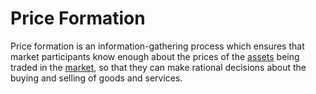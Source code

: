 # Price Formation
Price formation is an information-gathering process which ensures that market participants know enough about the prices of the [assets](assets.md) being traded in the [market](market.md), so that they can make rational decisions about the buying and selling of goods and services.